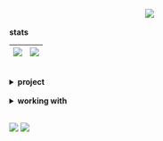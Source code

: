 <p align="center">
<img src="https://readme-typing-svg.herokuapp.com?color=%2300FFFF&center=true&vCenter=true&multiline=true&duration=5761&lines=Welcome👋"/>
</p>

<b>stats</b>

| <img height="160em" src="https://github-readme-stats.vercel.app/api?username=Convert-To&hide=issues,contribs&show_icons=true&theme=apprentice"/> | <img height="160em" src="https://github-readme-stats.vercel.app/api/top-langs/?username=Convert-To&layout=compact&theme=apprentice&langs_count=6&hide_title=true" /> |
| ------------------------------------------------------------------------------------------------------------------------------------------------ | -------------------------------------------------------------------------------------------------------------------------------------------------------------------- |

<br/>
<details>
<summary><b>project</b></summary>
<br/>
<div
  style="display: grid; grid-template-columns: repeat(2, 1fr); gap: 1em"
>
  <a href="https://github.com/Convert-To/nextjs-forum">
    <img
      src="https://github-readme-stats.vercel.app/api/pin/?username=Convert-To&repo=nextjs-forum&theme=apprentice"
      alt="repo-pic"
    />
  </a>
  <a href="https://github.com/Convert-To/forum-backend">
    <img
      src="https://github-readme-stats.vercel.app/api/pin/?username=Convert-To&repo=forum-backend&theme=apprentice"
      alt="repo-pic"
    />
  </a>
  <a href="https://github.com/Convert-To/net-music-vue">
    <img
      src="https://github-readme-stats.vercel.app/api/pin/?username=Convert-To&repo=net-music-vue&theme=apprentice"
      alt="repo-pic"
    />
  </a>
  <a href="https://github.com/Convert-To/jd-chaoshi" alt="jd-chaoshi">
    <img
      src="https://github-readme-stats.vercel.app/api/pin/?username=Convert-To&repo=jd-chaoshi&theme=apprentice&hide_border"
      alt="repo-pic"
    />
  </a>
</div>

<br />
</details>

<br />

<details>
<summary><b>working with</b></summary>
<br/>
  <img width="5%" src='assets/react.svg'/>
  <img width="5%" src='assets/vue.svg'/>
  <img width="5%" src='assets/nextjs.svg'/>
  <img width="5%" src='assets/graphql.svg'/>
  <img width="5%" src='assets/git.svg'/>
  <img width="5%" src='assets/sass.svg'/>
  <img width="5%" src='assets/less.svg'/>
  <img width="5%" src='assets/tailwindcss.svg'/>
  <img width="5%" src='assets/materialui.svg'/>
  <img width="5%" src='assets/antdesign.svg'/>
  <img width="5%" src='assets/vant.svg'/>
<br />
</details>
<br />

![](https://visitor-badge.laobi.icu/badge?page_id=convert-to.convert-to)
![](https://komarev.com/ghpvc/?username=Convert-To&style=flat-square&label=Views)
